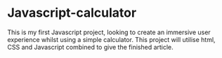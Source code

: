 # Javascript-calculator
This is my first Javascript project, looking to create an immersive user experience whilst using a simple calculator. This project will utilise html, CSS and Javascript combined to give the finished article.  
